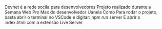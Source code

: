 Devnet é a rede socila para desenvolvedores
Projeto realizado durante a Semana Web Pro Max do desenvolvedor Uanela Como
Para rodar o projeto, basta abrir o terminal no VSCode e digitar: npm run server
E abrir o index.html com a extensão Live Server
